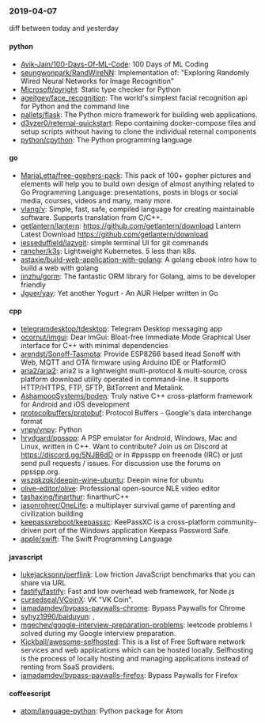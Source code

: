 ### 2019-04-07
diff between today and yesterday

#### python
* [Avik-Jain/100-Days-Of-ML-Code](https://github.com/Avik-Jain/100-Days-Of-ML-Code): 100 Days of ML Coding
* [seungwonpark/RandWireNN](https://github.com/seungwonpark/RandWireNN): Implementation of: "Exploring Randomly Wired Neural Networks for Image Recognition"
* [Microsoft/pyright](https://github.com/Microsoft/pyright): Static type checker for Python
* [ageitgey/face_recognition](https://github.com/ageitgey/face_recognition): The world's simplest facial recognition api for Python and the command line
* [pallets/flask](https://github.com/pallets/flask): The Python micro framework for building web applications.
* [d3vzer0/reternal-quickstart](https://github.com/d3vzer0/reternal-quickstart): Repo containing docker-compose files and setup scripts without having to clone the individual reternal components
* [python/cpython](https://github.com/python/cpython): The Python programming language

#### go
* [MariaLetta/free-gophers-pack](https://github.com/MariaLetta/free-gophers-pack):  This pack of 100+ gopher pictures and elements will help you to build own design of almost anything related to Go Programming Language: presentations, posts in blogs or social media, courses, videos and many, many more.
* [vlang/v](https://github.com/vlang/v): Simple, fast, safe, compiled language for creating maintainable software. Supports translation from C/C++.
* [getlantern/lantern](https://github.com/getlantern/lantern):  https://github.com/getlantern/download  Lantern Latest Download https://github.com/getlantern/download 
* [jesseduffield/lazygit](https://github.com/jesseduffield/lazygit): simple terminal UI for git commands
* [rancher/k3s](https://github.com/rancher/k3s): Lightweight Kubernetes. 5 less than k8s.
* [astaxie/build-web-application-with-golang](https://github.com/astaxie/build-web-application-with-golang): A golang ebook intro how to build a web with golang
* [jinzhu/gorm](https://github.com/jinzhu/gorm): The fantastic ORM library for Golang, aims to be developer friendly
* [Jguer/yay](https://github.com/Jguer/yay): Yet another Yogurt - An AUR Helper written in Go

#### cpp
* [telegramdesktop/tdesktop](https://github.com/telegramdesktop/tdesktop): Telegram Desktop messaging app
* [ocornut/imgui](https://github.com/ocornut/imgui): Dear ImGui: Bloat-free Immediate Mode Graphical User interface for C++ with minimal dependencies
* [arendst/Sonoff-Tasmota](https://github.com/arendst/Sonoff-Tasmota): Provide ESP8266 based itead Sonoff with Web, MQTT and OTA firmware using Arduino IDE or PlatformIO
* [aria2/aria2](https://github.com/aria2/aria2): aria2 is a lightweight multi-protocol & multi-source, cross platform download utility operated in command-line. It supports HTTP/HTTPS, FTP, SFTP, BitTorrent and Metalink.
* [AshampooSystems/boden](https://github.com/AshampooSystems/boden): Truly native C++ cross-platform framework for Android and iOS development
* [protocolbuffers/protobuf](https://github.com/protocolbuffers/protobuf): Protocol Buffers - Google's data interchange format
* [vnpy/vnpy](https://github.com/vnpy/vnpy): Python
* [hrydgard/ppsspp](https://github.com/hrydgard/ppsspp): A PSP emulator for Android, Windows, Mac and Linux, written in C++. Want to contribute? Join us on Discord at https://discord.gg/5NJB6dD or in #ppsspp on freenode (IRC) or just send pull requests / issues. For discussion use the forums on ppsspp.org.
* [wszqkzqk/deepin-wine-ubuntu](https://github.com/wszqkzqk/deepin-wine-ubuntu): Deepin wine for ubuntu
* [olive-editor/olive](https://github.com/olive-editor/olive): Professional open-source NLE video editor
* [tashaxing/finarthur](https://github.com/tashaxing/finarthur): finarthurC++
* [jasonrohrer/OneLife](https://github.com/jasonrohrer/OneLife): a multiplayer survival game of parenting and civilization building
* [keepassxreboot/keepassxc](https://github.com/keepassxreboot/keepassxc): KeePassXC is a cross-platform community-driven port of the Windows application Keepass Password Safe.
* [apple/swift](https://github.com/apple/swift): The Swift Programming Language

#### javascript
* [lukejacksonn/perflink](https://github.com/lukejacksonn/perflink): Low friction JavaScript benchmarks that you can share via URL
* [fastify/fastify](https://github.com/fastify/fastify): Fast and low overhead web framework, for Node.js
* [cursedseal/VCoinX](https://github.com/cursedseal/VCoinX):    VK   "VK Coin".
* [iamadamdev/bypass-paywalls-chrome](https://github.com/iamadamdev/bypass-paywalls-chrome): Bypass Paywalls for Chrome
* [syhyz1990/baiduyun](https://github.com/syhyz1990/baiduyun):  ,
* [mgechev/google-interview-preparation-problems](https://github.com/mgechev/google-interview-preparation-problems): leetcode problems I solved during my Google interview preparation.
* [Kickball/awesome-selfhosted](https://github.com/Kickball/awesome-selfhosted): This is a list of Free Software network services and web applications which can be hosted locally. Selfhosting is the process of locally hosting and managing applications instead of renting from SaaS providers.
* [iamadamdev/bypass-paywalls-firefox](https://github.com/iamadamdev/bypass-paywalls-firefox): Bypass Paywalls for Firefox

#### coffeescript
* [atom/language-python](https://github.com/atom/language-python): Python package for Atom
